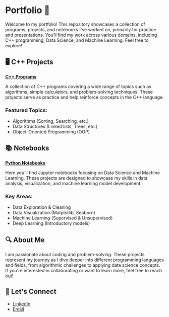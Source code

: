 # Portfolio 📂

Welcome to my portfolio! This repository showcases a collection of programs, projects, and notebooks I've worked on, primarily for practice and presentations. You’ll find my work across various domains, including C++ programming, Data Science, and Machine Learning. Feel free to explore!


## 🖥️ C++ Projects

[**C++ Programs**](https://github.com/yokxxh/Portfolio/tree/main/C%2B%2B)

A collection of C++ programs covering a wide range of topics such as algorithms, simple calculators, and problem-solving techniques. These projects serve as practice and help reinforce concepts in the C++ language.

### Featured Topics:

* Algorithms (Sorting, Searching, etc.)
* Data Structures (Linked lists, Trees, etc.)
* Object-Oriented Programming (OOP)



## 📚 Notebooks

[**Python Notebooks**](https://github.com/yokxxh/Portfolio/tree/main/Notebooks/Python)

Here you’ll find Jupyter notebooks focusing on Data Science and Machine Learning. These projects are designed to showcase my skills in data analysis, visualization, and machine learning model development.

### Key Areas:

* Data Exploration & Cleaning
* Data Visualization (Matplotlib, Seaborn)
* Machine Learning (Supervised & Unsupervised)
* Deep Learning (Introductory models)


## 🔍 About Me

I am passionate about coding and problem-solving. These projects represent my journey as I dive deeper into different programming languages and fields, from algorithmic challenges to applying data science concepts. If you're interested in collaborating or want to learn more, feel free to reach out!


## 💬 Let's Connect

* [LinkedIn](https://www.linkedin.com/in/yokxxhn10)
* [Email](mailto:yokeshnagaraj10@gmail.com)


